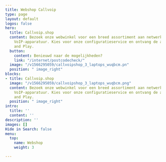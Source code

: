 ```yaml
---
title: Webshop Callvoip
type: page
layout: default
logos: false
hero:
  title: Callvoip.shop
  content: Bezoek onze webwinkel voor een breed assortiment aan netwerk-, WiFi en
    VoIP-apparatuur. Kies voor onze configuratieservice en ontvang de apparatuur Plug
    and Play.
  button:
    content: Benieuwd naar de mogelijkheden?
    link: "/internet/postcodecheck/"
  image: "/v1566295059/callvoipshop_3_laptops_wuqbcm.pn"
  position: " image_right"
blocks:
- title: Callvoip.shop
  image: "/v1566295059/callvoipshop_3_laptops_wuqbcm.png"
  content: Bezoek onze webwinkel voor een breed assortiment aan netwerk-, WiFi en
    VoIP-apparatuur. Kies voor onze configuratieservice en ontvang de apparatuur Plug
    and Play.
  position: " image_right"
intro:
  title: ''
  content: ''
description: ''
images: []
Hide in Search: false
menu:
  top:
    name: Webshop
    weight: 3

---
```

